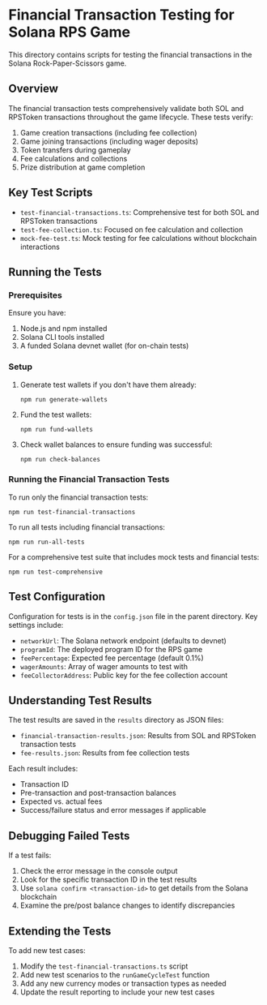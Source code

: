# Financial Transaction Testing for Solana RPS Game

This directory contains scripts for testing the financial transactions in the Solana Rock-Paper-Scissors game.

## Overview

The financial transaction tests comprehensively validate both SOL and RPSToken transactions throughout the game lifecycle. These tests verify:

1. Game creation transactions (including fee collection)
2. Game joining transactions (including wager deposits)
3. Token transfers during gameplay
4. Fee calculations and collections
5. Prize distribution at game completion

## Key Test Scripts

- `test-financial-transactions.ts`: Comprehensive test for both SOL and RPSToken transactions
- `test-fee-collection.ts`: Focused on fee calculation and collection
- `mock-fee-test.ts`: Mock testing for fee calculations without blockchain interactions

## Running the Tests

### Prerequisites

Ensure you have:
1. Node.js and npm installed
2. Solana CLI tools installed
3. A funded Solana devnet wallet (for on-chain tests)

### Setup

1. Generate test wallets if you don't have them already:
   ```
   npm run generate-wallets
   ```

2. Fund the test wallets:
   ```
   npm run fund-wallets
   ```

3. Check wallet balances to ensure funding was successful:
   ```
   npm run check-balances
   ```

### Running the Financial Transaction Tests

To run only the financial transaction tests:

```
npm run test-financial-transactions
```

To run all tests including financial transactions:

```
npm run run-all-tests
```

For a comprehensive test suite that includes mock tests and financial tests:

```
npm run test-comprehensive
```

## Test Configuration

Configuration for tests is in the `config.json` file in the parent directory. Key settings include:

- `networkUrl`: The Solana network endpoint (defaults to devnet)
- `programId`: The deployed program ID for the RPS game
- `feePercentage`: Expected fee percentage (default 0.1%)
- `wagerAmounts`: Array of wager amounts to test with
- `feeCollectorAddress`: Public key for the fee collection account

## Understanding Test Results

The test results are saved in the `results` directory as JSON files:

- `financial-transaction-results.json`: Results from SOL and RPSToken transaction tests
- `fee-results.json`: Results from fee collection tests

Each result includes:
- Transaction ID
- Pre-transaction and post-transaction balances
- Expected vs. actual fees
- Success/failure status and error messages if applicable

## Debugging Failed Tests

If a test fails:

1. Check the error message in the console output
2. Look for the specific transaction ID in the test results
3. Use `solana confirm <transaction-id>` to get details from the Solana blockchain
4. Examine the pre/post balance changes to identify discrepancies

## Extending the Tests

To add new test cases:

1. Modify the `test-financial-transactions.ts` script
2. Add new test scenarios to the `runGameCycleTest` function
3. Add any new currency modes or transaction types as needed
4. Update the result reporting to include your new test cases
